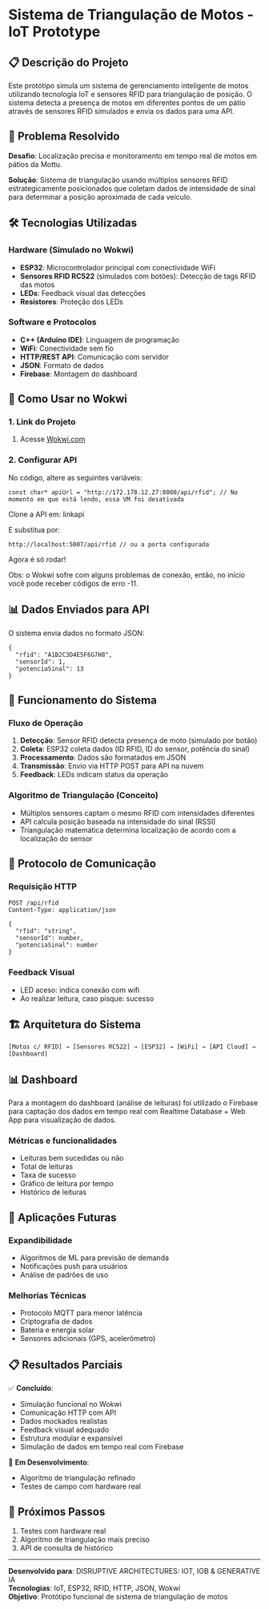 Sistema de Triangulação de Motos - IoT Prototype
================================================

📋 Descrição do Projeto
-----------------------

Este protótipo simula um sistema de gerenciamento inteligente de motos utilizando tecnologia IoT e sensores RFID para triangulação de posição. O sistema detecta a presença de motos em diferentes pontos de um pátio através de sensores RFID simulados e envia os dados para uma API.

🎯 Problema Resolvido
---------------------

**Desafio**: Localização precisa e monitoramento em tempo real de motos em pátios da Mottu.

**Solução**: Sistema de triangulação usando múltiplos sensores RFID estrategicamente posicionados que coletam dados de intensidade de sinal para determinar a posição aproximada de cada veículo.

🛠 Tecnologias Utilizadas
-------------------------

### Hardware (Simulado no Wokwi)

-   **ESP32**: Microcontrolador principal com conectividade WiFi
-   **Sensores RFID RC522** (simulados com botões): Detecção de tags RFID das motos
-   **LEDs**: Feedback visual das detecções
-   **Resistores**: Proteção dos LEDs

### Software e Protocolos

-   **C++ (Arduino IDE)**: Linguagem de programação
-   **WiFi**: Conectividade sem fio
-   **HTTP/REST API**: Comunicação com servidor
-   **JSON**: Formato de dados
-   **Firebase**: Montagem do dashboard

🔧 Como Usar no Wokwi
---------------------

### 1\. Link do Projeto

1.  Acesse [Wokwi.com](https://wokwi.com/projects/431893375220118529)

### 2\. Configurar API

No código, altere as seguintes variáveis:

```
const char* apiUrl = "http://172.178.12.27:8080/api/rfid"; // No momento em que está lendo, essa VM foi desativada

```
Clone a API em: linkapi

E substitua por:
```
http://localhost:5007/api/rfid // ou a porta configurada
```
Agora é só rodar!

Obs: o Wokwi sofre com alguns problemas de conexão, então, no início você pode receber códigos de erro -11.

📊 Dados Enviados para API
--------------------------

O sistema envia dados no formato JSON:

```
{
  "rfid": "A1B2C3D4E5F6G7H8",
  "sensorId": 1,
  "potenciaSinal": 13
}

```

🔄 Funcionamento do Sistema
---------------------------

### Fluxo de Operação

1.  **Detecção**: Sensor RFID detecta presença de moto (simulado por botão)
2.  **Coleta**: ESP32 coleta dados (ID RFID, ID do sensor, potência do sinal)
3.  **Processamento**: Dados são formatados em JSON
4.  **Transmissão**: Envio via HTTP POST para API na nuvem
5.  **Feedback**: LEDs indicam status da operação

### Algoritmo de Triangulação (Conceito)

-   Múltiplos sensores captam o mesmo RFID com intensidades diferentes
-   API calcula posição baseada na intensidade do sinal (RSSI)
-   Triangulação matemática determina localização de acordo com a localização do sensor

📡 Protocolo de Comunicação
---------------------------

### Requisição HTTP

```
POST /api/rfid
Content-Type: application/json

{
  "rfid": "string",
  "sensorId": number,
  "potenciaSinal": number
}

```

### Feedback Visual

-   LED aceso: indica conexão com wifi
-   Ao realizar leitura, caso pisque: sucesso

🏗 Arquitetura do Sistema
-------------------------

```
[Motos c/ RFID] → [Sensores RC522] → [ESP32] → [WiFi] → [API Cloud] → [Dashboard]

```

📊 Dashboard
----------------
Para a montagem do dashboard (análise de leituras) foi utilizado o Firebase para captação dos dados em tempo real com Realtime Database + Web App para visualização de dados.

### Métricas e funcionalidades
- Leituras bem sucedidas ou não
- Total de leituras
- Taxa de sucesso
- Gráfico de leitura por tempo
- Histórico de leituras

🔮 Aplicações Futuras
---------------------

### Expandibilidade

-   Algoritmos de ML para previsão de demanda
-   Notificações push para usuários
-   Análise de padrões de uso

### Melhorias Técnicas

-   Protocolo MQTT para menor latência
-   Criptografia de dados
-   Bateria e energia solar
-   Sensores adicionais (GPS, acelerômetro)

📋 Resultados Parciais
----------------------

✅ **Concluído**:

-   Simulação funcional no Wokwi
-   Comunicação HTTP com API
-   Dados mockados realistas
-   Feedback visual adequado
-   Estrutura modular e expansível
-   Simulação de dados em tempo real com Firebase

🔄 **Em Desenvolvimento**:

-   Algoritmo de triangulação refinado
-   Testes de campo com hardware real

🚀 Próximos Passos
------------------

1.  Testes com hardware real
2.  Algoritmo de triangulação mais preciso
3.  API de consulta de histórico

* * * * *

**Desenvolvido para**: DISRUPTIVE ARCHITECTURES: IOT, IOB & GENERATIVE IA\
**Tecnologias**: IoT, ESP32, RFID, HTTP, JSON, Wokwi\
**Objetivo**: Protótipo funcional de sistema de triangulação de motos
